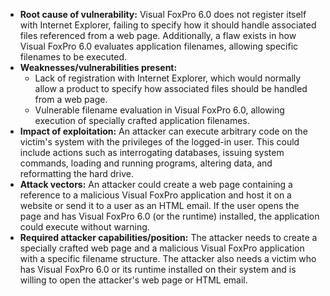- **Root cause of vulnerability:** Visual FoxPro 6.0 does not register itself with Internet Explorer, failing to specify how it should handle associated files referenced from a web page. Additionally, a flaw exists in how Visual FoxPro 6.0 evaluates application filenames, allowing specific filenames to be executed.
- **Weaknesses/vulnerabilities present:**
    - Lack of registration with Internet Explorer, which would normally allow a product to specify how associated files should be handled from a web page.
    - Vulnerable filename evaluation in Visual FoxPro 6.0, allowing execution of specially crafted application filenames.
- **Impact of exploitation:** An attacker can execute arbitrary code on the victim's system with the privileges of the logged-in user. This could include actions such as interrogating databases, issuing system commands, loading and running programs, altering data, and reformatting the hard drive.
- **Attack vectors:** An attacker could create a web page containing a reference to a malicious Visual FoxPro application and host it on a website or send it to a user as an HTML email. If the user opens the page and has Visual FoxPro 6.0 (or the runtime) installed, the application could execute without warning.
- **Required attacker capabilities/position:** The attacker needs to create a specially crafted web page and a malicious Visual FoxPro application with a specific filename structure. The attacker also needs a victim who has Visual FoxPro 6.0 or its runtime installed on their system and is willing to open the attacker's web page or HTML email.
